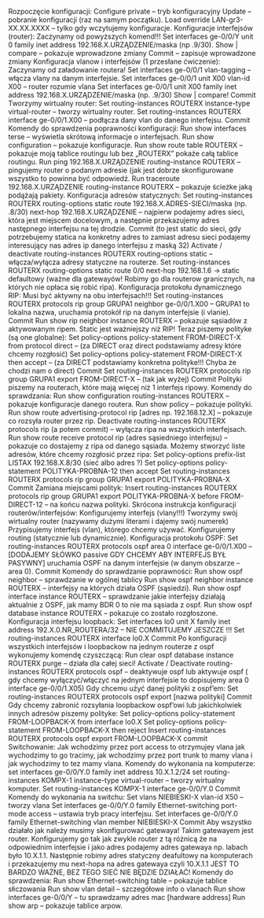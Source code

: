Rozpoczęcie konfiguracji:
Configure private – tryb konfiguracyjny
Update – pobranie konfiguracji (raz na samym początku).
Load override LAN-gr3-XX.XX.XXXX – tylko gdy wczytujemy konfiguracje.
Konfiguracje interfejsów (router):
	Zaczynamy od powyższych komend!!!
Set interfaces ge-0/0/Y unit 0 family inet address 192.168.X.URZĄDZENIE/maska (np .9/30).
Show | compare – pokazuje wprowadzone zmiany
Commit – zapisuje wprowadzone zmiany
Konfiguracja vlanow i interfejsów (1 przesłane ćwiczenie):
	Zaczynamy od załadowanie routera!
Set interfaces ge-0/0/1 vlan-tagging – włącza vlany na danym interfejsie.
Set interfaces ge-0/0/1 unit X00 vlan-id X00 – router rozumie vlana
Set interfaces ge-0/0/1 unit X00 family inet address 192.168.X.URZĄDZENIE/maska (np. .9/30)
Show | compare!
Commit
Tworzymy wirtualny router:
Set routing-instances ROUTERX instance-type virtual-router – tworzy wirtualny router.
Set routing-instances ROUTERX interface ge-0/0/1.X00 – podłącza dany vlan do danego interfejsu.
Commit
Komendy do sprawdzenia poprawności konfiguracji:
Run show interfaces terse – wyświetla skrótową informacje o interfejsach.
Run show configuration – pokazuje konfiguracje.
Run show route table ROUTERX – pokazuje moją tablice routingu lub bez „ROUTERX” pokaże całą tablice routingu.
Run ping 192.168.X.URZĄDZENIE routing-instance ROUTERX – pingujemy router o podanym adresie (jak jest dobrze skonfigurowane wszystko to powinna być odpowiedź.
Run traceroute 192.168.X.URZĄDZENIE routing-instance ROUTERX – pokazuje ścieżke jaką podążają pakiety.
Konfiguracja adresów statycznych:
Set routing-instances ROUTERX routing-options static route 192.168.X.ADRES-SIECI/maska (np. .8/30) next-hop 192.168.X.URZĄDZENIE – najpierw podajemy adres sieci, która jest miejscem docelowym, a następnie przekazujemy adres następnego interfejsu na tej drodzie.
Commit
(to jest static do sieci, gdy potrzebujemy statica na konkretny adres to zamiast adresu sieci podajemy interesujący nas adres ip danego interfejsu z maską 32)
Activate / deactivate routing-instances ROUTERX routing-options static – włącza/wyłącza adresy statyczne na routerze.
Set routing-instances ROUTERX routing-options static route 0/0 next-hop 192.168.1.6 -> static defaultowy (ważne dla gatewayów! Robimy go dla routerow granicznych, na których nie opłaca się robić ripa).
Konfiguracja protokołu dynamicznego RIP:
	Musi być aktywny na obu interfejsach!!!
Set routing-instances ROUTERX protocols rip group GRUPA1 neighbor ge-0/0/1.X00 – GRUPA1 to lokalna nazwa, uruchamia protokół rip na danym interfejsie (i vlanie).
Commit
Run show rip neighbor instance ROUTERX – pokazuje sąsiadów z aktywowanym ripem.
Static jest ważniejszy niż RIP!
Teraz piszemy polityke (są one globalne):
Set policy-options policy-statement FROM-DIRECT-X from protocol direct – (za DIRECT oraz direct podstawiamy adresy które chcemy rozgłosić)
Set policy-options policy-statement FROM-DIRECT-X then accept – (za DIRECT podstawiamy konkretna polityke!!! Chyba że chodzi nam o direct)
Commit
Set routing-instances ROUTERX protocols rip group GRUPA1 export FROM-DIRECT-X – (tak jak wyżej)
Commit
Polityki piszemy na routerach, które mają więcej niż 1 interfejs ripowy.
Komendy do sprawdzania:
Run show configuration routing-instances ROUTERX – pokazuje konfiguracje danego routera.
Run show policy – pokazuje polityki.
Run show route advertising-protocol rip [adres np. 192.168.12.X] – pokazuje co rozsyła router przez rip.
Deactivate routing-instances ROUTERX protocols rip (a potem commit) – wyłącza ripa na wszystkich interfejsach.
Run show route receive protocol rip (adres sąsiedniego interfejsu) – pokazuje co dostajemy z ripa od danego sąsiada.
Możemy stworzyć liste adresów, które chcemy rozgłosić przez ripa:
Set policy-options prefix-list LISTAX 192.168.X.8/30 (sieć albo adres ?)
Set policy-options policy-statement POLITYKA-PROBNA-12 then accept
Set routing-instances ROUTERX protocols rip group GRUPA1 export POLITYKA-PROBNA-X
Commit
Zamiana miejscami polityk:
Insert routing-instances ROUTERX protocols rip group GRUPA1 export POLITYKA-PROBNA-X before FROM-DIRECT-12 – na końcu nazwa polityki.
Skrócona instrukcja konfiguracji routerów/interfejsów:
Konfigurujemy interfejs (vlany!!!)
Tworzymy swój wirtualny router (nazywamy dużymi literami i dajemy swój numerek)
Przypisujemy interfejs (vlan), którego chcemy używać.
Konfigurujemy routing (statycznie lub dynamicznie).
Konfiguracja protokołu OSPF:
Set routing-instances ROUTERX protocols ospf area 0 interface ge-0/0/1.X00 – [DODAJEMY SŁÓWKO passive GDY CHCEMY ABY INTERFEJS BYŁ PASYWNY] uruchamia OSPF na danym interfejsie (w danym obszarze – area 0).
Commit
Komendy do sprawdzanie poprawności:
Run show ospf neighbor – sprawdzanie w ogólnej tablicy
Run show ospf neighbor instance ROUTERX – interfejsy na których działa OSPF (sąsiedzi).
Run show ospf interface instance ROUTERX – sprawdzanie jakie interfejsy działają aktualnie z OSPF, jak mamy BDR 0 to nie ma sąsiada z ospf.
Run show ospf database instance ROUTERX – pokazuje co zostało rozgłoszone.
Konfiguracja interfejsu loopback:
Set interfaces lo0 unit X family inet address 192.X.0.NR_ROUTERA/32 – NIE COMMITUJEMY JESZCZE !!!
Set routing-instances ROUTERX interface lo0.X
Commit
Po konfiguracji wszystkich interfejsów i loopbackow na jednym routerze z ospf wykonujemy komendę czyszczącą:
Run clear ospf database instance ROUTERX purge – działa dla całej sieci!
Activate / Deactivate routing-instances ROUTERX protocols ospf – deaktywuje ospf lub aktywuje ospf ( gdy chcemy wyłączyć/włączyć na jednym interfejsie to dopisujemy area 0 interface ge-0/0/1.X05)
Gdy chcemu użyć danej polityki z ospf’em:
Set routing-instances ROUTERX protocols ospf export [nazwa polityki]
Commit
Gdy chcemy zabronić rozsyłania loopbackow ospf’owi lub jakichkolwiek innych adresów piszemy polityke:
Set policy-options policy-statement FROM-LOOPBACK-X from interface lo0.X
Set policy-options policy-statement FROM-LOOPBACK-X then reject
Insert routing-instances ROUTERX protocols ospf export FROM-LOOPBACK-X
commit
Switchowanie:
	Jak wchodzimy przez port access to otrzymujey vlana jak wychodzimy to go tracimy, jak wchodzimy przez port trunk to mamy vlana i jak wychodzimy to tez mamy vlana.
	Komendy do wykonania na komputerze:
set interfaces ge-0/0/Y.0 family inet address 10.X.1.2/24
set routing-instances KOMPX-1 instance-type virtual-router – tworzy wirtualny komputer.
Set routing-instances KOMPX-1 interface ge-0/0/Y.0
Commit
Komendy do wykonania na switchu:
Set vlans NIEBIESKI-X vlan-id X50 – tworzy vlana
Set interfaces ge-0/0/Y.0 family Ethernet-switching port-mode access – ustawia tryb pracy interfejsu.
Set interfaces ge-0/0/Y.0 family Ethernet-switching vlan member NIEBIESKI-X
Commit
Aby wszystko działało jak należy musimy skonfigurować gatewaya! Takim gatewayem jest router. Konfigurujemy go tak jak zwykle router z tą różnicą że na odpowiednim interfejsie i jako adres podajemy adres gatewaya np. labach było 10.X.1.1. Następnie robimy adres statyczny deafultowy na komputerach i przekazujemy mu next-hopa na adres gatewaya czyli 10.X.1.1  JEST TO BARDZO WAŻNE, BEZ TEGO SIEĆ NIE BĘDZIE DZIAŁAĆ!
Komendy do sprawdzenia:
Run show Ethernet-switching table – pokazuje tablice słiczowania
Run show vlan detail – szczegółowe info o vlanach
Run show interfaces ge-0/0/Y – tu sprawdzamy adres mac [hardware address]
Run show arp – pokazuje tablice arpow.
